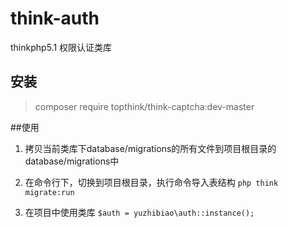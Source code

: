 # think-auth
thinkphp5.1 权限认证类库

## 安装
> composer require topthink/think-captcha:dev-master


##使用
1. 拷贝当前类库下database/migrations的所有文件到项目根目录的database/migrations中

2. 在命令行下，切换到项目根目录，执行命令导入表结构
   `php think migrate:run`

3. 在项目中使用类库 
   `$auth = yuzhibiao\auth::instance();`

